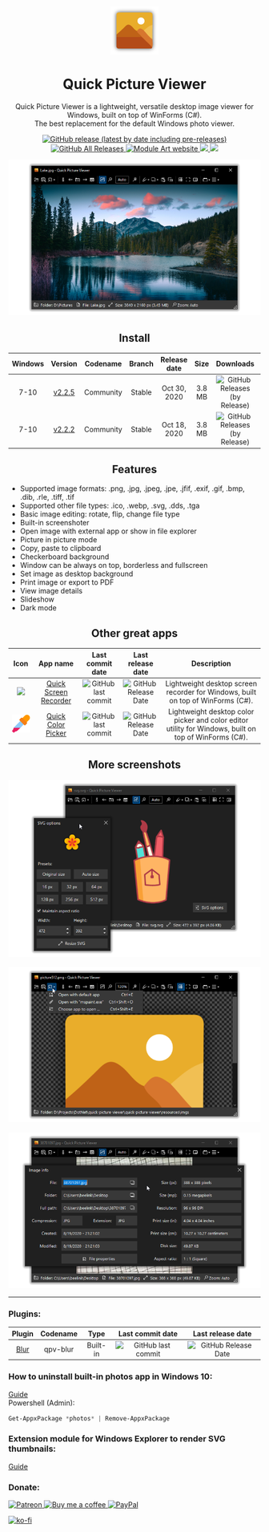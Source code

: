 <p align="center">
  <img src="/quick-picture-viewer/resources/imgs/picture96.png">
</p>
<h1 align="center">Quick Picture Viewer</h1>

<p align="center">
  Quick Picture Viewer is a lightweight, versatile desktop image viewer for Windows, built on top of WinForms (C#).<br>The best replacement for the default Windows photo viewer.
</p>

<p align="center">
  <a href="https://github.com/ModuleArt/quick-picture-viewer/releases">
    <img alt="GitHub release (latest by date including pre-releases)" src="https://img.shields.io/github/v/release/moduleart/quick-picture-viewer?include_prereleases">
    <img alt="GitHub All Releases" src="https://img.shields.io/github/downloads/ModuleArt/quick-picture-viewer/total">
  </a>
  <a href="https://moduleart.github.io">
    <img alt="Module Art website" src="https://img.shields.io/badge/www-moduleart-%2300BCD4">
  </a>
  <a alt="Trello roadmap" href="https://trello.com/b/mFgTs747/quick-picture-viewer">
    <img src="https://img.shields.io/badge/planner-trello-%230079BF" />
  </a>
  <a alt="Donate" href="#donate">
    <img src="https://img.shields.io/badge/↓-donate-%23E85B46" />
  </a>
</p>

<p align="center">	
  <a href="https://moduleart.github.io/quick-picture-viewer">
    <img src="/docs/screenshots/main.png">
  </a>
</p>

<h2 align="center">Install</h2>

| Windows | Version | Codename | Branch | Release date | Size | Downloads | Link |
| :---: | :---: | :---: | :---: | :---: | :---: | :---: | :---: |
| 7-10 | <a href="https://github.com/ModuleArt/quick-picture-viewer/releases/tag/v2.2.5">v2.2.5</a> | Community | Stable | Oct 30, 2020 | 3.8 MB | ![GitHub Releases (by Release)](https://img.shields.io/github/downloads/ModuleArt/quick-picture-viewer/v2.2.5/total?label=latest%40v2.2.5) | <a href="https://github.com/ModuleArt/quick-picture-viewer/releases/download/v2.2.5/QuickPictureViewer-Setup.exe">Download (.exe)</a> |
| 7-10 | <a href="https://github.com/ModuleArt/quick-picture-viewer/releases/tag/v2.2.2">v2.2.2</a> | Community | Stable | Oct 18, 2020 | 3.8 MB | ![GitHub Releases (by Release)](https://img.shields.io/github/downloads/ModuleArt/quick-picture-viewer/v2.2.2/total?label=dwnlds%40v2.2.2) | <a href="https://github.com/ModuleArt/quick-picture-viewer/releases/download/v2.2.2/QuickPictureViewer-Setup.exe">Download (.exe)</a> |

<h2 align="center">Features</h2>

* Supported image formats: .png, .jpg, .jpeg, .jpe, .jfif, .exif, .gif, .bmp, .dib, .rle, .tiff, .tif
* Supported other file types: .ico, .webp, .svg, .dds, .tga
* Basic image editing: rotate, flip, change file type
* Built-in screenshoter
* Open image with external app or show in file explorer
* Picture in picture mode
* Copy, paste to clipboard
* Checkerboard background
* Window can be always on top, borderless and fullscreen
* Set image as desktop background
* Print image or export to PDF
* View image details
* Slideshow
* Dark mode

<h2 align="center">Other great apps</h2>

| Icon | App name | Last commit date | Last release date | Description |
| :---: | :---: | :---: | :---: | :---: |
| <img src="https://github.com/ModuleArt/quick-screen-recorder/blob/master/quick-screen-recorder/resources/imgs/rec64.png?raw=true"/> | <a href="https://github.com/ModuleArt/quick-screen-recorder/">Quick Screen Recorder</a> | ![GitHub last commit](https://img.shields.io/github/last-commit/ModuleArt/quick-screen-recorder) | ![GitHub Release Date](https://img.shields.io/github/release-date/ModuleArt/quick-screen-recorder) | Lightweight desktop screen recorder for Windows, built on top of WinForms (C#). |
| <img src="https://github.com/ModuleArt/quick-color-picker/blob/master/quick-color-picker/resources/imgs/picker64.png?raw=true"/> | <a href="https://github.com/ModuleArt/quick-color-picker/">Quick Color Picker</a> | ![GitHub last commit](https://img.shields.io/github/last-commit/moduleart/quick-color-picker) | ![GitHub Release Date](https://img.shields.io/github/release-date/ModuleArt/quick-color-picker) | Lightweight desktop color picker and color editor utility for Windows, built on top of WinForms (C#). |
 
<h2 align="center">More screenshots</h2>
<p align="center">
  <img src="/docs/screenshots/svg.png">
  <br><br>
  <img src="/docs/screenshots/checkerboard.png">
  <br><br>
  <img src="/docs/screenshots/info.png">
</p>

<hr>

### Plugins:

| Plugin | Codename | Type | Last commit date | Last release date |
| :---: | :---: | :---: | :---: | :---: |
| <a href="https://github.com/ModuleArt/qpv-blur">Blur</a> | qpv-blur | Built-in | ![GitHub last commit](https://img.shields.io/github/last-commit/ModuleArt/qpv-blur) | ![GitHub Release Date](https://img.shields.io/github/release-date/ModuleArt/qpv-blur) |

### How to uninstall built-in photos app in Windows 10:
<a href="https://www.howtogeek.com/224798/how-to-uninstall-windows-10s-built-in-apps-and-how-to-reinstall-them/">Guide</a><br>
Powershell (Admin):

```powershell
Get-AppxPackage *photos* | Remove-AppxPackage
```

### Extension module for Windows Explorer to render SVG thumbnails:
<a href="https://github.com/tibold/svg-explorer-extension/">Guide</a>

### Donate:

<a alt="Patreon page" href="https://www.patreon.com/moduleart">
  <img alt="Patreon" src="https://img.shields.io/badge/donate-patreon-%23E85B46">
</a>
<a alt="Buy me a coffee" href="https://www.buymeacoffee.com/ModuleArt">
  <img alt="Buy me a coffee" src="https://img.shields.io/badge/buy%20me-a%20coffee-%23FF813F">
</a>
<a alt="PayPal" href="http://paypal.me/moduleart">
  <img alt="PayPal" src="https://img.shields.io/badge/donate-paypal-%23003087">
</a>

[![ko-fi](https://www.ko-fi.com/img/githubbutton_sm.svg)](https://ko-fi.com/R6R72G0NO)
